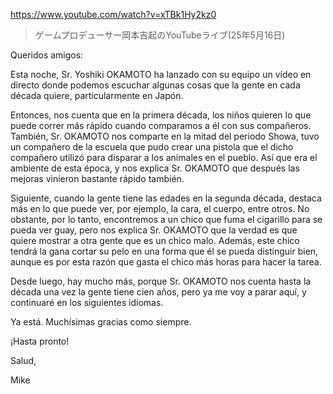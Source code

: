 https://www.youtube.com/watch?v=xTBk1Hy2kz0

> ゲームプロデューサー岡本吉起のYouTubeライブ(25年5月16日)

Queridos amigos:

Esta noche, Sr. Yoshiki OKAMOTO ha lanzado con su equipo un vídeo en directo donde podemos escuchar algunas cosas que la gente en cada década quiere, particularmente en Japón. 

Entonces, nos cuenta que en la primera década, los niños quieren lo que puede correr más rápido cuando comparamos a él con sus compañeros. También, Sr. OKAMOTO nos comparte en la mitad del periodo Showa, tuvo un compañero de la escuela que pudo crear una pistola que el dicho compañero utilizó para disparar a los animales en el pueblo. Así que era el ambiente de esta época, y nos explica Sr. OKAMOTO que después las mejoras vinieron bastante rápido también.

Siguiente, cuando la gente tiene las edades en la segunda década, destaca más en lo que puede ver, por ejemplo, la cara, el cuerpo, entre otros. No obstante, por lo tanto, encontremos a un chico que fuma el cigarillo para se pueda ver guay, pero nos explica Sr. OKAMOTO que la verdad es que quiere mostrar a otra gente que es un chico malo. Además, este chico tendrá la gana cortar su pelo en una forma que él se pueda distinguir bien, aunque es por esta razón que gasta el chico más horas para hacer la tarea.

Desde luego, hay mucho más, porque Sr. OKAMOTO nos cuenta hasta la década una vez la gente tiene cien años, pero ya me voy a parar aquí, y continuaré en los siguientes idiomas.

Ya está. Muchísimas gracias como siempre.

¡Hasta pronto!

Salud,

Mike
